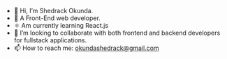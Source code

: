 - 👋 Hi, I’m Shedrack Okunda.
- 👀 A Front-End web developer.
- ⚛️ Am currently learning React.js
- 💞️ I’m looking to collaborate with both frontend and backend developers for fullstack applications.
- 📫 How to reach me: okundashedrack@gmail.com

<!---
sheddyKE/sheddyKE is a ✨ special ✨ repository because its `README.md` (this file) appears on your GitHub profile.
You can click the Preview link to take a look at your changes.
--->
